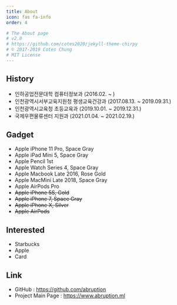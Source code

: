 ```yaml
---
title: About
icon: fas fa-info
order: 4

# The About page
# v2.0
# https://github.com/cotes2020/jekyll-theme-chirpy
# © 2017-2019 Cotes Chung
# MIT License
---
```



## History
- 인하공업전문대학 컴퓨터정보과 (2016.02. ~ )
- 인천광역시서부교육지원청 평생교육건강과 (2017.08.13. ~ 2019.09.31.)
- 인천광역시교육청 초등교육과 (2019.10.01. ~ 2019.12.31.)
- 국제우편물류센터 지원과 (2021.01.04. ~ 2021.02.19.)   

## Gadget
- Apple iPhone 11 Pro, Space Gray
- Apple iPad Mini 5, Space Gray
- Apple Pencil 1st
- Apple Watch Series 4, Space Gray
- Apple Macbook Late 2016, Rose Gold
- Apple MacMini Late 2018, Space Gray
- Apple AirPods Pro   
- ~~Apple iPhone 5S, Gold~~
- ~~Apple iPhone 7, Space Gray~~
- ~~Apple iPhone X, Silver~~
- ~~Apple AirPods~~

## Interested
- Starbucks
- Apple
- Card

## Link
- GitHub : <https://github.com/abruption>
- Project Main Page : <https://www.abruption.ml>
